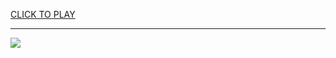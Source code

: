 
<a href="https://premium76.site?title=snake_and_ladder_board_game&ref=12M">CLICK TO PLAY</a></h3>
<hr>

<a href="https://premium76.site?title=snake_and_ladder_board_game&ref=12M"><img src="https://clearcache.store/games.png"></a>


